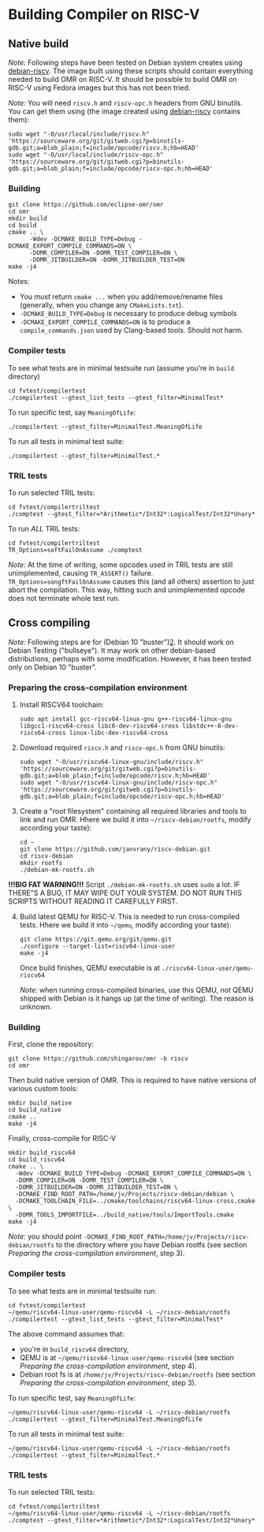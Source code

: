 <!--
Copyright IBM Corp. and others 2019

This program and the accompanying materials are made available under
the terms of the Eclipse Public License 2.0 which accompanies this
distribution and is available at https://www.eclipse.org/legal/epl-2.0/
or the Apache License, Version 2.0 which accompanies this distribution
and is available at https://www.apache.org/licenses/LICENSE-2.0.

This Source Code may also be made available under the following Secondary
Licenses when the conditions for such availability set forth in the
Eclipse Public License, v. 2.0 are satisfied: GNU General Public License,
version 2 with the GNU Classpath Exception [1] and GNU General Public
License, version 2 with the OpenJDK Assembly Exception [2].

[1] https://www.gnu.org/software/classpath/license.html
[2] https://openjdk.org/legal/assembly-exception.html

SPDX-License-Identifier: EPL-2.0 OR Apache-2.0 OR GPL-2.0-only WITH Classpath-exception-2.0 OR GPL-2.0-only WITH OpenJDK-assembly-exception-1.0
-->

# Building Compiler on RISC-V

## Native build

*Note:* Following steps have been tested on Debian system creates using
[debian-riscv][1]. The image built using these scripts should contain everything
needed to build OMR on RISC-V. It should be possible to build OMR on RISC-V
using Fedora images but this has not been tried.

*Note:* You will need `riscv.h` and `riscv-opc.h` headers from GNU binutils. You
can get them using (the image created using [debian-riscv][1] contains them):

    sudo wget "-O/usr/local/include/riscv.h" 'https://sourceware.org/git/gitweb.cgi?p=binutils-gdb.git;a=blob_plain;f=include/opcode/riscv.h;hb=HEAD'
    sudo wget "-O/usr/local/include/riscv-opc.h" 'https://sourceware.org/git/gitweb.cgi?p=binutils-gdb.git;a=blob_plain;f=include/opcode/riscv-opc.h;hb=HEAD'

### Building

```
git clone https://github.com/eclipse-omr/omr
cd omr
mkdir build
cd build
cmake .. \
      -Wdev -DCMAKE_BUILD_TYPE=Debug -DCMAKE_EXPORT_COMPILE_COMMANDS=ON \
      -DOMR_COMPILER=ON -DOMR_TEST_COMPILER=ON \
      -DOMR_JITBUILDER=ON -DOMR_JITBUILDER_TEST=ON
make -j4
```

Notes:

 * You *must* return `cmake ...` when you add/remove/rename files (generally, when you change any `CMakeLists.txt`).
 * `-DCMAKE_BUILD_TYPE=Debug` is necessary to produce debug symbols
 * `-DCMAKE_EXPORT_COMPILE_COMMANDS=ON` is to produce a `compile_commands.json` used by Clang-based tools. Should not harm.

### Compiler tests

To see what tests are in minimal testsuite run (assume you're in `build` directory)

    cd fvtest/compilertest
    ./compilertest --gtest_list_tests --gtest_filter=MinimalTest*

 To run specific test, say `MeaningOfLife`:

    ./compilertest --gtest_filter=MinimalTest.MeaningOfLife

 To run all tests in minimal test suite:

    ./compilertest --gtest_filter=MinimalTest.*

### TRIL tests

To run selected TRIL tests:

    cd fvtest/compilertriltest
    ./comptest --gtest_filter=*Arithmetic*/Int32*:LogicalTest/Int32*Unary*

To run *ALL* TRIL tests:

    cd fvtest/compilertriltest
    TR_Options=softFailOnAssume ./comptest

*Note*: At the time of writing, some opcodes used in TRIL tests are still unimplemented, causing `TR_ASSERT()` failure. `TR_Options=songftFailOnAssume` causes this (and all others) assertion to just abort the compilation. This way, hitting such and unimplemented opcode does not terminate whole test run.



## Cross compiling

*Note:* Following steps are for (Debian 10 "buster")[2]. It should work on Debian
Testing ("bullseye"). It may work on other debian-based distributions, perhaps
with some modification. However, it has been tested only on Debian 10 "buster".

### Preparing the cross-compilation environment

 1. Install RISCV64 toolchain:

        sudo apt install gcc-riscv64-linux-gnu g++-riscv64-linux-gnu libgcc1-riscv64-cross libc6-dev-riscv64-cross libstdc++-8-dev-riscv64-cross linux-libc-dev-riscv64-cross

 2. Download required `riscv.h` and `riscv-opc.h` from GNU binutils:

        sudo wget "-O/usr/riscv64-linux-gnu/include/riscv.h" 'https://sourceware.org/git/gitweb.cgi?p=binutils-gdb.git;a=blob_plain;f=include/opcode/riscv.h;hb=HEAD'
        sudo wget "-O/usr/riscv64-linux-gnu/include/riscv-opc.h" 'https://sourceware.org/git/gitweb.cgi?p=binutils-gdb.git;a=blob_plain;f=include/opcode/riscv-opc.h;hb=HEAD'

 3. Create a "root filesystem" containing all required libraries and tools to link and run OMR. Hhere we build it into `~/riscv-debian/rootfs`, modify according your taste):

        cd ~
        git clone https://github.com/janvrany/riscv-debian.git
        cd riscv-debian
        mkdir rootfs
        ./debian-mk-rootfs.sh

   **!!!BIG FAT WARNING!!!**
   Script `./debian-mk-rootfs.sh` uses `sudo` a lot. IF THERE"S A BUG, IT MAY WIPE OUT YOUR SYSTEM. DO NOT RUN THIS SCRIPTS WITHOUT READING IT CAREFULLY FIRST.

 4. Build latest QEMU for RISC-V. This is needed to run cross-compiled tests. Hhere we build it into `~/qemu`, modify according your taste):

        git clone https://git.qemu.org/git/qemu.git
        ./configure --target-list=riscv64-linux-user
        make -j4

    Once build finishes, QEMU executable is at `./riscv64-linux-user/qemu-riscv64`

    *Note:* when running cross-compiled binaries, use this QEMU, not QEMU shipped with
    Debian is it hangs up (at the time of writing). The reason is unknown.


### Building

First, clone the repository:

    git clone https://github.com/shingarov/omr -b riscv
    cd omr

Then build native version of OMR. This is required to have native versions of
various custom tools:

    mkdir build_native
    cd build_native
    cmake ..
    make -j4

Finally, cross-compile for RISC-V

    mkdir build_riscv64
    cd build_riscv64
    cmake .. \
      -Wdev -DCMAKE_BUILD_TYPE=Debug -DCMAKE_EXPORT_COMPILE_COMMANDS=ON \
      -DOMR_COMPILER=ON -DOMR_TEST_COMPILER=ON \
      -DOMR_JITBUILDER=ON -DOMR_JITBUILDER_TEST=ON \
      -DCMAKE_FIND_ROOT_PATH=/home/jv/Projects/riscv-debian/debian \
      -DCMAKE_TOOLCHAIN_FILE=../cmake/toolchains/riscv64-linux-cross.cmake \
      -DOMR_TOOLS_IMPORTFILE=../build_native/tools/ImportTools.cmake
    make -j4

*Note*: you should point `-DCMAKE_FIND_ROOT_PATH=/home/jv/Projects/riscv-debian/rootfs` to the directory where you have Debian rootfs (see section *Preparing the cross-compilation environment*, step 3).

### Compiler tests

To see what tests are in minimal testsuite run:

    cd fvtest/compilertest
    ~/qemu/riscv64-linux-user/qemu-riscv64 -L ~/riscv-debian/rootfs ./compilertest --gtest_list_tests --gtest_filter=MinimalTest*

The above command assumes that:

 * you're in `build_riscv64` directory,
 * QEMU is at `~/qemu/riscv64-linux-user/qemu-riscv64` (see section *Preparing the cross-compilation environment*, step 4).
 * Debian root fs is at `/home/jv/Projects/riscv-debian/rootfs` (see section *Preparing the cross-compilation environment*, step 3).

 To run specific test, say `MeaningOfLife`:

    ~/qemu/riscv64-linux-user/qemu-riscv64 -L ~/riscv-debian/rootfs ./compilertest --gtest_filter=MinimalTest.MeaningOfLife

 To run all tests in minimal test suite:

    ~/qemu/riscv64-linux-user/qemu-riscv64 -L ~/riscv-debian/rootfs ./compilertest --gtest_filter=MinimalTest.*

### TRIL tests

To run selected TRIL tests:

    cd fvtest/compilertriltest
    ~/qemu/riscv64-linux-user/qemu-riscv64 -L ~/riscv-debian/rootfs ./comptest --gtest_filter=*Arithmetic*/Int32*:LogicalTest/Int32*Unary*

[1]: https://github.com/janvrany/riscv-debian
[2]: https://www.debian.org/News/2019/20190706
